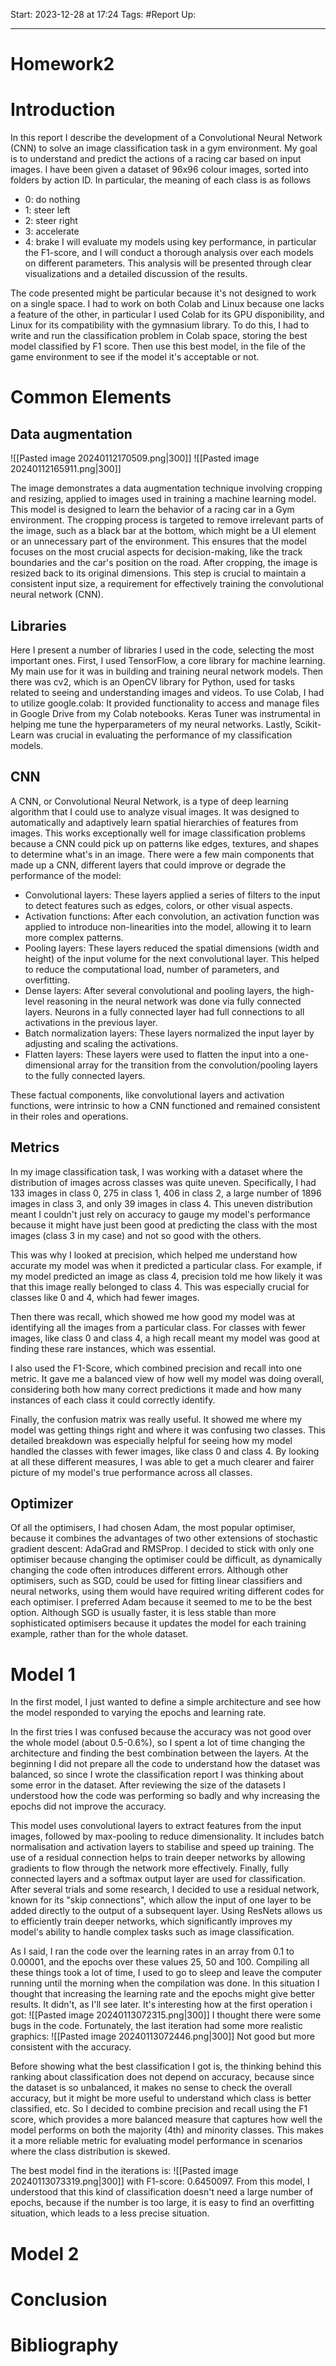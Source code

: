 Start: 2023-12-28 at 17:24
Tags: #Report
Up: 

---
# Homework2

# Introduction

In this report I describe the development of a Convolutional Neural Network (CNN) to solve an image classification task in a gym environment. My goal is to understand and predict the actions of a racing car based on input images. I have been given a dataset of 96x96 colour images, sorted into folders by action ID. In particular, the meaning of each class is as follows
- 0: do nothing
- 1: steer left
- 2: steer right
- 3: accelerate
- 4: brake
I will evaluate my models using key performance, in particular the F1-score, and I will conduct a thorough analysis over each models on different parameters. This analysis will be presented through clear visualizations and a detailed discussion of the results.

The code presented might be particular because it's not designed to work on a single space. I had to work on both Colab and Linux because one lacks a feature of the other, in particular I used Colab for its GPU disponibility, and Linux for its compatibility with the gymnasium library. To do this, I had to write and run the classification problem in Colab space, storing the best model classified by F1 score. Then use this best model, in the file of the game environment to see if the model it's acceptable or not.

# Common Elements

## Data augmentation

![[Pasted image 20240112170509.png|300]] ![[Pasted image 20240112165911.png|300]]

The image demonstrates a data augmentation technique involving cropping and resizing, applied to images used in training a machine learning model. This model is designed to learn the behavior of a racing car in a Gym environment. The cropping process is targeted to remove irrelevant parts of the image, such as a black bar at the bottom, which might be a UI element or an unnecessary part of the environment. This ensures that the model focuses on the most crucial aspects for decision-making, like the track boundaries and the car's position on the road. After cropping, the image is resized back to its original dimensions. This step is crucial to maintain a consistent input size, a requirement for effectively training the convolutional neural network (CNN).


## Libraries
Here I present a number of libraries I used in the code, selecting the most important ones. First, I used TensorFlow, a core library for machine learning. My main use for it was in building and training neural network models. Then there was cv2, which is an OpenCV library for Python, used for tasks related to seeing and understanding images and videos. To use Colab, I had to utilize google.colab: It provided functionality to access and manage files in Google Drive from my Colab notebooks. Keras Tuner was instrumental in helping me tune the hyperparameters of my neural networks. Lastly, Scikit-Learn was crucial in evaluating the performance of my classification models.

## CNN
A CNN, or Convolutional Neural Network, is a type of deep learning algorithm that I could use to analyze visual images. It was designed to automatically and adaptively learn spatial hierarchies of features from images. This works exceptionally well for image classification problems because a CNN could pick up on patterns like edges, textures, and shapes to determine what's in an image. There were a few main components that made up a CNN, different layers that could improve or degrade the performance of the model:

- Convolutional layers: These layers applied a series of filters to the input to detect features such as edges, colors, or other visual aspects.
- Activation functions: After each convolution, an activation function was applied to introduce non-linearities into the model, allowing it to learn more complex patterns.
- Pooling layers: These layers reduced the spatial dimensions (width and height) of the input volume for the next convolutional layer. This helped to reduce the computational load, number of parameters, and overfitting.
- Dense layers: After several convolutional and pooling layers, the high-level reasoning in the neural network was done via fully connected layers. Neurons in a fully connected layer had full connections to all activations in the previous layer.
- Batch normalization layers: These layers normalized the input layer by adjusting and scaling the activations.
- Flatten layers: These layers were used to flatten the input into a one-dimensional array for the transition from the convolution/pooling layers to the fully connected layers.

These factual components, like convolutional layers and activation functions, were intrinsic to how a CNN functioned and remained consistent in their roles and operations.

## Metrics
In my image classification task, I was working with a dataset where the distribution of images across classes was quite uneven. Specifically, I had 133 images in class 0, 275 in class 1, 406 in class 2, a large number of 1896 images in class 3, and only 39 images in class 4. This uneven distribution meant I couldn't just rely on accuracy to gauge my model's performance because it might have just been good at predicting the class with the most images (class 3 in my case) and not so good with the others.

This was why I looked at precision, which helped me understand how accurate my model was when it predicted a particular class. For example, if my model predicted an image as class 4, precision told me how likely it was that this image really belonged to class 4. This was especially crucial for classes like 0 and 4, which had fewer images.

Then there was recall, which showed me how good my model was at identifying all the images from a particular class. For classes with fewer images, like class 0 and class 4, a high recall meant my model was good at finding these rare instances, which was essential.

I also used the F1-Score, which combined precision and recall into one metric. It gave me a balanced view of how well my model was doing overall, considering both how many correct predictions it made and how many instances of each class it could correctly identify.

Finally, the confusion matrix was really useful. It showed me where my model was getting things right and where it was confusing two classes. This detailed breakdown was especially helpful for seeing how my model handled the classes with fewer images, like class 0 and class 4. By looking at all these different measures, I was able to get a much clearer and fairer picture of my model's true performance across all classes.

## Optimizer
Of all the optimisers, I had chosen Adam, the most popular optimiser, because it combines the advantages of two other extensions of stochastic gradient descent: AdaGrad and RMSProp. I decided to stick with only one optimiser because changing the optimiser could be difficult, as dynamically changing the code often introduces different errors. Although other optimisers, such as SGD, could be used for fitting linear classifiers and neural networks, using them would have required writing different codes for each optimiser. I preferred Adam because it seemed to me to be the best option. Although SGD is usually faster, it is less stable than more sophisticated optimisers because it updates the model for each training example, rather than for the whole dataset.


# Model 1

In the first model, I just wanted to define a simple architecture and see how the model responded to varying the epochs and learning rate.

In the first tries I was confused because the accuracy was not good over the whole model (about 0.5-0.6%), so I spent a lot of time changing the architecture and finding the best combination between the layers. At the beginning I did not prepare all the code to understand how the dataset was balanced, so since I wrote the classification report I was thinking about some error in the dataset. After reviewing the size of the datasets I understood how the code was performing so badly and why increasing the epochs did not improve the accuracy.  

This model uses convolutional layers to extract features from the input images, followed by max-pooling to reduce dimensionality. It includes batch normalisation and activation layers to stabilise and speed up training. The use of a residual connection helps to train deeper networks by allowing gradients to flow through the network more effectively. Finally, fully connected layers and a softmax output layer are used for classification. After several trials and some research, I decided to use a residual network, known for its "skip connections", which allow the input of one layer to be added directly to the output of a subsequent layer.  Using ResNets allows us to efficiently train deeper networks, which significantly improves my model's ability to handle complex tasks such as image classification. 

As I said, I ran the code over the learning rates in an array from 0.1 to 0.00001, and the epochs over these values 25, 50 and 100. Compiling all these things took a lot of time, I used to go to sleep and leave the computer running until the morning when the compilation was done. In this situation I thought that increasing the learning rate and the epochs might give better results. It didn't, as I'll see later.
It's interesting how at the first operation i got:
![[Pasted image 20240113072315.png|300]]
I thought there were some bugs in the code. Fortunately, the last iteration had some more realistic graphics:
![[Pasted image 20240113072446.png|300]]
Not good but more consistent with the accuracy. 

Before showing what the best classification I got is, the thinking behind this ranking about classification does not depend on accuracy, because since the dataset is so unbalanced, it makes no sense to check the overall accuracy, but it might be more useful to understand which class is better classified, etc. So I decided to combine precision and recall using the F1 score, which provides a more balanced measure that captures how well the model performs on both the majority (4th) and minority classes. This makes it a more reliable metric for evaluating model performance in scenarios where the class distribution is skewed.

The best model find in the iterations is:
![[Pasted image 20240113073319.png|300]]
with F1-score: 0.6450097. From this model, I understood that this kind of classification doesn't need a large number of epochs, because if the number is too large, it is easy to find an overfitting situation, which leads to a less precise situation.


# Model 2

# Conclusion

# Bibliography
